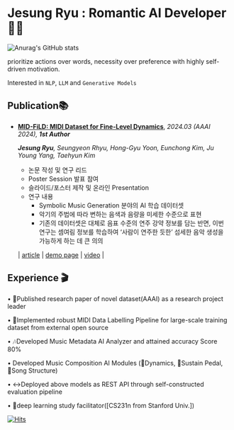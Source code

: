 # Jesung Ryu : Romantic AI Developer🧚‍♂️
![Anurag's GitHub stats](https://github-readme-stats.vercel.app/api?username=crosstar1228&&show_icons=true&theme=white)  

prioritize actions over words, necessity over preference with highly self-driven motivation. 

Interested in `NLP`, `LLM` and `Generative Models`

## Publication📚
- [**MID-FiLD: MIDI Dataset for Fine-Level Dynamics**](https://ojs.aaai.org/index.php/AAAI/article/view/27774), *2024.03 (AAAI 2024), **1st Author***
    
    ***Jesung Ryu**, Seungyeon Rhyu, Hong-Gyu Yoon, Eunchong Kim, Ju Young Yang, Taehyun Kim*
    
    - 논문 작성 및 연구 리드
    - Poster Session 발표 참여
    - 슬라이드/포스터 제작 및 온라인 Presentation
    - 연구 내용
        - Symbolic Music Generation 분야의 AI 학습 데이터셋
        - 악기의 주법에 따라 변하는 음색과 음량을 미세한 수준으로 표현
        - 기존의 데이터셋은 대체로 음표 수준의 연주 강약 정보를 담는 반면, 이번 연구는 셈여림 정보를 학습하여 ‘사람이 연주한 듯한’ 섬세한 음악 생성을 가능하게 하는 데 큰 의의
    
    | [article](https://blog.pozalabs.com/aaai-mid-fild/) | [demo page](https://pozalabs.github.io/MID-FiLD_demo/) | [video](https://underline.io/lecture/93383-mid-fild-midi-dataset-for-fine-level-dynamics-video) |


## Experience 🎬
• 📝Published research paper of novel dataset(AAAI) as a research project leader

• 💽Implemented robust MIDI Data Labelling Pipeline for large-scale training dataset from external open source

• 🎶Developed Music Metadata AI Analyzer and attained accuracy Score 80%

• Developed Music Composition AI Modules (🎻Dynamics, 🎹Sustain Pedal, 🎼Song Structure)

• ↔️Deployed above models as REST API through self-constructed evaluation pipeline

• 🌱deep learning study facilitator([CS231n from Stanford Univ.])

[![Hits](https://hits.seeyoufarm.com/api/count/incr/badge.svg?url=https%3A%2F%2Fgithub.com%2Fcrosstar1228%2Fcrossstar1228%2F&count_bg=%2379C83D&title_bg=%23555555&icon=&icon_color=%23E7E7E7&title=hits&edge_flat=false)](https://hits.seeyoufarm.com)

<!--
**crosstar1228/crosstar1228** is a ✨ _special_ ✨ repository because its `README.md` (this file) appears on your GitHub profile.

Here are some ideas to get you started:

- 🔭 I’m currently working on ...
- 🌱 I’m currently learning ...
- 👯 I’m looking to collaborate on ...
- 🤔 I’m looking for help with ...
- 💬 Ask me about ...
- 📫 How to reach me: ...
- 😄 Pronouns: ...
- ⚡ Fun fact: ...
-->

